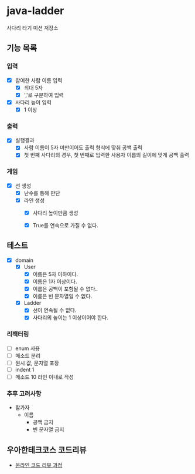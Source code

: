 # java-ladder

사다리 타기 미션 저장소

## 기능 목록

### 입력
-[x] 참여한 사람 이름 입력
  -[x] 최대 5자
  -[x] ','로 구분하여 입력
-[x] 사다리 높이 입력
    -[x] 1 이상

### 출력
-[x] 실행결과
  -[x] 사람 이름이 5자 미만이어도 출력 형식에 맞춰 공백 출력
  -[x] 첫 번째 사다리의 경우, 첫 번째로 입력한 사용자 이름의 길이에 맞게 공백 출력

### 게임
-[x] 선 생성
  -[x] 난수를 통해 판단
  -[x] 라인 생성
    -[x] 사다리 높이만큼 생성
    -[x] True를 연속으로 가질 수 없다.


## 테스트
- [x] domain
   - [x] User
     - [x] 이름은 5자 이하이다.
     - [x] 이름은 1자 이상이다.
     - [x] 이름은 공백이 포함될 수 없다.
     - [x] 이름은 빈 문자열일 수 없다.
   - [x] Ladder
     - [x] 선이 연속될 수 없다.
     - [x] 사다리의 높이는 1 이상이어야 한다.

### 리팩터링
- [ ] enum 사용
- [ ] 메소드 분리
- [ ] 원시 값, 문자열 포장
- [ ] indent 1
- [ ] 메소드 10 라인 이내로 작성

### 추후 고려사항
- 참가자
  - 이름
    - 공백 금지
    - 빈 문자열 금지
    
## 우아한테크코스 코드리뷰

- [온라인 코드 리뷰 과정](https://github.com/woowacourse/woowacourse-docs/blob/master/maincourse/README.md)
